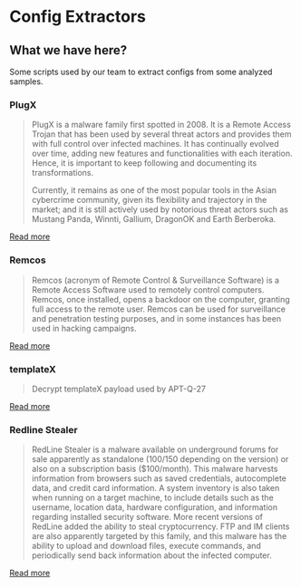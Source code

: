 # Config Extractors

## What we have here?
Some scripts used by our team to extract configs from some analyzed samples.

### PlugX
> PlugX is a malware family first spotted in 2008. It is a Remote Access Trojan that has been used by several threat actors and provides them with full control over infected machines. It has continually evolved over time, adding new features and functionalities with each iteration. Hence, it is important to keep following and documenting its transformations.
>
> Currently, it remains as one of the most popular tools in the Asian cybercrime community, given its flexibility and trajectory in the market; and it is still actively used by notorious threat actors such as Mustang Panda, Winnti, Gallium, DragonOK and Earth Berberoka.

[Read more](https://secjoes-reports.s3.eu-central-1.amazonaws.com/Dissecting+PlugX+to+Extract+Its+Crown+Jewels.pdf)

### Remcos
> Remcos (acronym of Remote Control & Surveillance Software) is a Remote Access Software used to remotely control computers.
Remcos, once installed, opens a backdoor on the computer, granting full access to the remote user.
Remcos can be used for surveillance and penetration testing purposes, and in some instances has been used in hacking campaigns.

[Read more](https://malpedia.caad.fkie.fraunhofer.de/details/win.remcos)

### templateX

> Decrypt templateX payload used by APT-Q-27

[Read more](https://www.ctfiot.com/40522.html)

### Redline Stealer
> RedLine Stealer is a malware available on underground forums for sale apparently as standalone ($100/$150 depending on the version) or also on a subscription basis ($100/month). This malware harvests information from browsers such as saved credentials, autocomplete data, and credit card information. A system inventory is also taken when running on a target machine, to include details such as the username, location data, hardware configuration, and information regarding installed security software. More recent versions of RedLine added the ability to steal cryptocurrency. FTP and IM clients are also apparently targeted by this family, and this malware has the ability to upload and download files, execute commands, and periodically send back information about the infected computer.

[Read more](https://malpedia.caad.fkie.fraunhofer.de/details/win.redline_stealer)
